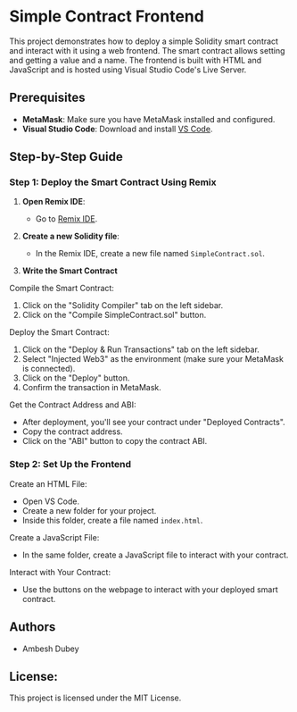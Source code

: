 # Simple Contract Frontend

This project demonstrates how to deploy a simple Solidity smart contract and interact with it using a web frontend. The smart contract allows setting and getting a value and a name. The frontend is built with HTML and JavaScript and is hosted using Visual Studio Code's Live Server.

## Prerequisites

- **MetaMask**: Make sure you have MetaMask installed and configured.
- **Visual Studio Code**: Download and install [VS Code](https://code.visualstudio.com/).

## Step-by-Step Guide

### Step 1: Deploy the Smart Contract Using Remix

1. **Open Remix IDE**:
   - Go to [Remix IDE](https://remix.ethereum.org/).

2. **Create a new Solidity file**:
   - In the Remix IDE, create a new file named `SimpleContract.sol`.

3. **Write the Smart Contract**
   
Compile the Smart Contract:

1. Click on the "Solidity Compiler" tab on the left sidebar.
2. Click on the "Compile SimpleContract.sol" button.

Deploy the Smart Contract:

1. Click on the "Deploy & Run Transactions" tab on the left sidebar.
2. Select "Injected Web3" as the environment (make sure your MetaMask is connected).
3. Click on the "Deploy" button.
4. Confirm the transaction in MetaMask.

Get the Contract Address and ABI:

- After deployment, you'll see your contract under "Deployed Contracts".
- Copy the contract address.
- Click on the "ABI" button to copy the contract ABI.

### Step 2: Set Up the Frontend

Create an HTML File:

- Open VS Code.
- Create a new folder for your project.
- Inside this folder, create a file named `index.html`.

Create a JavaScript File:

- In the same folder, create a JavaScript file to interact with your contract.

Interact with Your Contract:

- Use the buttons on the webpage to interact with your deployed smart contract.

## Authors

- Ambesh Dubey

## License:

This project is licensed under the MIT License.
